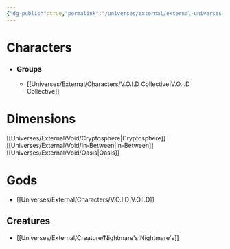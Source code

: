 ```yaml
---
{"dg-publish":true,"permalink":"/universes/external/external-universes-index/","created":"2024-07-03T21:05:41.053-05:00","updated":"2024-06-18T21:21:26.000-05:00"}
---
```


# Characters
- ### Groups
	- [[Universes/External/Characters/V.O.I.D Collective\|V.O.I.D Collective]]
# Dimensions
[[Universes/External/Void/Cryptosphere\|Cryptosphere]]
[[Universes/External/Void/In-Between\|In-Between]]
[[Universes/External/Void/Oasis\|Oasis]]
# Gods
- [[Universes/External/Characters/V.O.I.D\|V.O.I.D]]
## Creatures
- [[Universes/External/Creature/Nightmare's\|Nightmare's]]